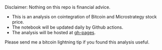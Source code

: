 Disclaimer: Nothing on this repo is financial advice.

- This is an analysis on cointegration of Bitcoin and Microstrategy stock price.
- The notebook will be updated daily by Github actions.
- The analysis will be hosted at [gh-pages](https://fu-om.github.io/btc_mstr/).

Please send me a bitcoin lightning tip if you found this analysis useful.
